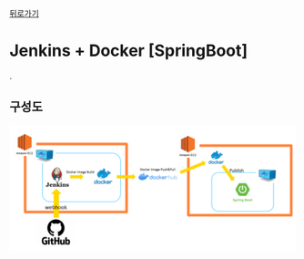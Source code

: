 [뒤로가기](../../README.md)<br>

# Jenkins + Docker [SpringBoot]

.<br>

## 구성도

![img](../Img/jenkins%2BDocker%20%5Bspringboot%5D.png)

